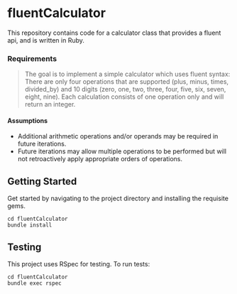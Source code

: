 # fluentCalculator
This repository contains code for a calculator class that provides a fluent api, and is written in Ruby.

### Requirements
> The goal is to implement a simple calculator which uses fluent syntax:
> There are only four operations that are supported (plus, minus, times, divided_by) and 10 digits (zero, one, two, three, four, five, six, seven, eight, nine).
> Each calculation consists of one operation only and will return an integer.

#### Assumptions
- Additional arithmetic operations and/or operands may be required in future iterations.
- Future iterations may allow multiple operations to be performed but will not retroactively apply appropriate orders of operations.  

## Getting Started
Get started by navigating to the project directory and installing the requisite gems.

```
cd fluentCalculator
bundle install
```

## Testing
This project uses RSpec for testing. To run tests:

```
cd fluentCalculator
bundle exec rspec
```